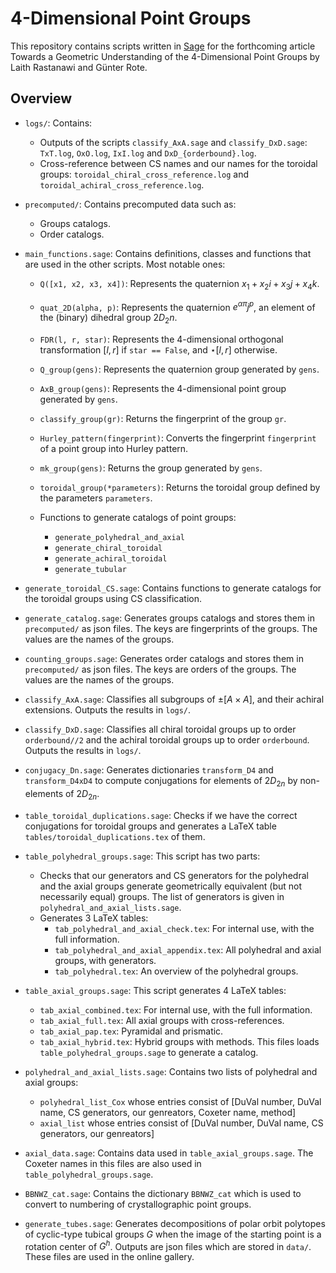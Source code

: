# 4-Dimensional Point Groups

This repository contains scripts written in [Sage](https://www.sagemath.org/)
for the forthcoming article Towards a Geometric Understanding of the 4-Dimensional
Point Groups by Laith Rastanawi and Günter Rote.

## Overview

* `logs/`: Contains:
  * Outputs of the scripts `classify_AxA.sage` and `classify_DxD.sage`:
    `TxT.log`, `OxO.log`, `IxI.log` and `DxD_{orderbound}.log`.
  * Cross-reference between CS names and
    our names for the toroidal groups:
    `toroidal_chiral_cross_reference.log`
    and
    `toroidal_achiral_cross_reference.log`.

* `precomputed/`:
  Contains precomputed data such as:
  * Groups catalogs.
  * Order catalogs.

* `main_functions.sage`:
  Contains definitions, classes and functions that are used in the
  other scripts. Most notable ones:
  * `Q([x1, x2, x3, x4])`:
    Represents the quaternion $x_1 + x_2 i + x_3 j + x_4 k$.
  
  * `quat_2D(alpha, p)`:
    Represents the quaternion $e^{\alpha \pi} j^p$,
    an element of the (binary) dihedral group $2D_2n$.
  
  * `FDR(l, r, star)`:
    Represents the 4-dimensional orthogonal transformation
    $[l, r]$ if `star == False`, and $\star[l,r]$ otherwise.
  
  * `Q_group(gens)`:
    Represents the quaternion group generated by `gens`.
  
  * `AxB_group(gens)`:
    Represents the 4-dimensional point group generated by `gens`.
  
  * `classify_group(gr)`:
    Returns the fingerprint of the group `gr`.

  * `Hurley_pattern(fingerprint)`:
    Converts the fingerprint `fingerprint` of a point group into Hurley pattern.
  
  * `mk_group(gens)`:
    Returns the group generated by `gens`.
  
  * `toroidal_group(*parameters)`:
    Returns the toroidal group defined by the parameters `parameters`.

  * Functions to generate catalogs of point groups:
    * `generate_polyhedral_and_axial` 
    * `generate_chiral_toroidal`
    * `generate_achiral_toroidal`
    * `generate_tubular`

* `generate_toroidal_CS.sage`:
  Contains functions to generate catalogs for the
  toroidal groups using CS classification.
 
* `generate_catalog.sage`:
  Generates groups catalogs and stores them in `precomputed/` as json files.
  The keys are fingerprints of the groups.
  The values are the names of the groups.
  
* `counting_groups.sage`:
  Generates order catalogs and stores them in `precomputed/` as json files.
  The keys are orders of the groups.
  The values are the names of the groups.
 
* `classify_AxA.sage`:
  Classifies all subgroups of $\pm[A\times A]$, 
  and their achiral extensions.
  Outputs the results in `logs/`.

* `classify_DxD.sage`:
  Classifies all chiral toroidal groups up to order `orderbound//2`
  and the achiral toroidal groups up to order `orderbound`.
  Outputs the results in `logs/`.

* `conjugacy_Dn.sage`:
  Generates dictionaries `transform_D4` and `transform_D4xD4` to compute
  conjugations for elements of $2D_{2n}$ by non-elements of $2D_{2n}$.

* `table_toroidal_duplications.sage`:
  Checks if we have the correct conjugations for toroidal groups and
  generates a LaTeX table `tables/toroidal_duplications.tex` of them.

* `table_polyhedral_groups.sage`:
  This script has two parts:
  * Checks that our generators and CS generators for the polyhedral and the
    axial groups generate geometrically equivalent (but not necessarily equal)
    groups.
    The list of generators is given in `polyhedral_and_axial_lists.sage`.
  * Generates 3 LaTeX tables:
      * `tab_polyhedral_and_axial_check.tex`:
        For internal use, with the full information.
      * `tab_polyhedral_and_axial_appendix.tex`:
        All polyhedral and axial groups, with generators.
      * `tab_polyhedral.tex`:
        An overview of the polyhedral groups.

* `table_axial_groups.sage`:
  This script generates 4 LaTeX tables:
  * `tab_axial_combined.tex`:
    For internal use, with the full information.
  * `tab_axial_full.tex`:
    All axial groups with cross-references.
  * `tab_axial_pap.tex`:
    Pyramidal and prismatic.
  * `tab_axial_hybrid.tex`:
    Hybrid groups with methods.
  This files loads `table_polyhedral_groups.sage` to generate a catalog.

* `polyhedral_and_axial_lists.sage`:
  Contains two lists of polyhedral and axial groups:
  * `polyhedral_list_Cox` whose entries consist of 
  [DuVal number,  DuVal name, CS generators, our genreators, Coxeter name, method]
  * `axial_list` whose entries consist of
  [DuVal number,  DuVal name, CS generators, our genreators]

* `axial_data.sage`:
  Contains data used in `table_axial_groups.sage`.
  The Coxeter names in this files are
  also used in `table_polyhedral_groups.sage`.

* `BBNWZ_cat.sage`:
  Contains the dictionary `BBNWZ_cat`
  which is used to convert to numbering of
  crystallographic point groups.
  
* `generate_tubes.sage`:
  Generates decompositions of polar orbit polytopes of cyclic-type tubical
  groups $G$ when the image of the starting point is a rotation center of $G^h$.
  Outputs are json files which are stored in `data/`.
  These files are used in the online gallery.

